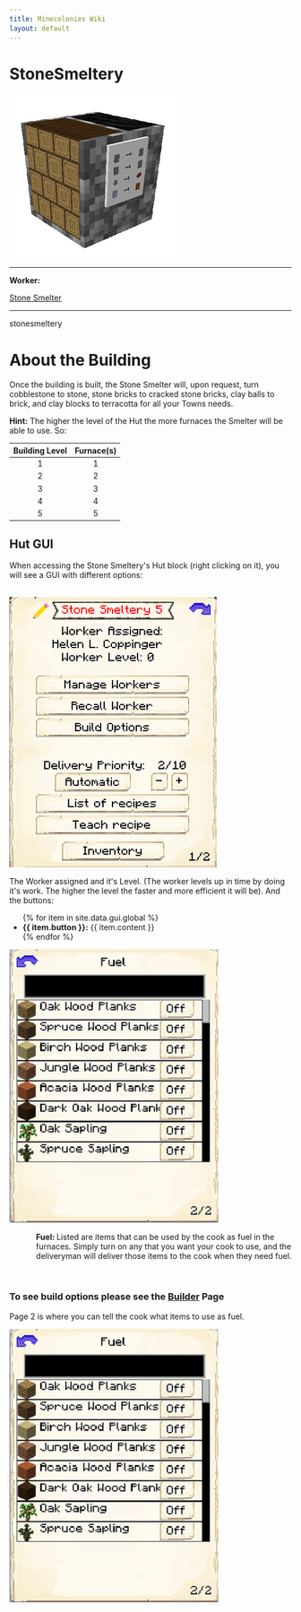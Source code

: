 ```yaml
---
title: Minecolonies Wiki
layout: default
---
```

# StoneSmeltery

<div class="infobox box text-center">
    <img src="../../assets/images/buildings/stonesmeltery.png" alt="Stone Smeltery's Hut" />
    <hr />
    <div class="row section-text text-left">
        <div class="col">
        <p><strong>Worker:</strong></p>
        </div>
        <div class="col">
        <p><a href="../workers/stonesmelter">Stone Smelter</a></p>
        </div>
    </div>
    <hr />
    <recipe>stonesmeltery</recipe>
</div>

# About the Building

Once the building is built, the Stone Smelter will, upon request, turn cobblestone to stone, stone bricks to cracked stone bricks, clay balls to brick, and clay blocks to terracotta for all your Towns needs.

**Hint:** The higher the level of the Hut the more furnaces the Smelter will be able to use. So:


| Building Level |  Furnace(s) |
| :-----: | :-----: | 
| 1 |  1 |
| 2 |  2 |
| 3 |  3 |
| 4 |  4 |
| 5 |  5 |


## Hut GUI

When accessing the Stone Smeltery's Hut block (right clicking on it), you will see a GUI with different options:

<br>
<div class="row">
  <div class="col-sm-12 col-md">
    <img src="../../assets/images/gui/stonesmelterygui1.png" class="img-fluid mx-auto" alt="Stone Smeltery GUI">
  </div>
  <div class="col-sm-12 col-md">
    <p>The Worker assigned and it's Level. (The worker levels up in time by doing it's work. The higher the level the faster and more efficient it will be). And the buttons:</p>
    <ul>
      {% for item in site.data.gui.global %}
        <li><strong>{{ item.button }}:</strong> {{ item.content }}</li>
      {% endfor %}
    </ul>
  </div>
</div>
<div class="row">
  <div class="col-sm-12 col-md">
    <img src="../../assets/images/gui/stonesmelterygui2.png" class="img-fluid mx-auto" alt="Smeltery GUI">
  </div>
  <div class="col-sm-12 col-md">
    <ul>
      <ul><strong> Fuel: </strong> Listed are items that can be used by the cook as fuel in the furnaces. Simply turn on any that you want your cook to use, and the deliveryman will deliver those items to the cook when they need fuel.
      </ul>
    </ul>
  </div>
</div>  
  
  <br>
  
### **To see build options please see the [Builder](../../source/workers/builder) Page**  

Page 2 is where you can tell the cook what items to use as fuel.

<div class="row">
  <div class="col-sm-12 col-md">
    <img src="../../assets/images/gui/stonesmelterygui2.png" class="img-fluid mx-auto" alt="Restaurant GUI">
  </div>

